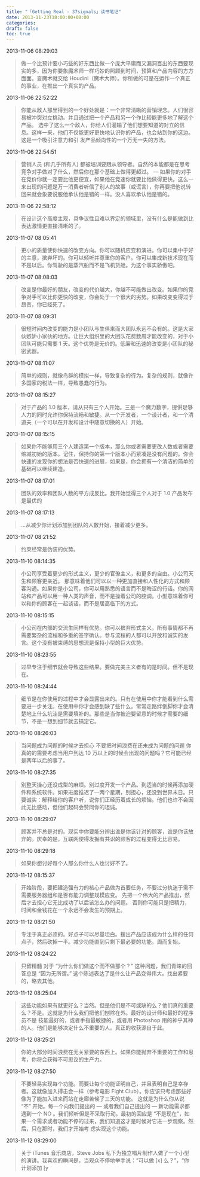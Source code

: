 ```yaml
---
title: "「Getting Real - 37signals」读书笔记"
date: 2013-11-23T18:00:00+08:00
categories: 
draft: false
toc: true
---
```


2013-11-06 08:29:03 
> 做一个比预计要小巧些的好东西比做一个庞大平庸而又漏洞百出的东西要现实的多，因为你要象魔术师一样巧妙的照顾到时间，预算和产品内容的方方面面。变魔术就交给 Houdini（魔术大师）。你所做的可是在运作一个真正的事业，在推出一个真实的产品。 

2013-11-06 22:52:22 
> 你能从敌人那里得到的一个好处就是：一个非常清晰的营销理念。人们很容易被冲突对立挑动。并且通过把一个产品和另一个作比较能更多地了解这个产品。 选中了这么一个敌人，你给人们灌输了他们想要知道的对立的信息。这样一来，他们不仅能更好更快地认识你的产品，也会站到你的这边。这是一个吸引注意力和引 发产品倾向性的一个万无一失的方法。 

2013-11-06 22:54:51 
> 营销人员 (和几乎所有人) 都被培训要跟从领导者。自然的本能都是在思考竞争对手做对了什么，然后你在那个基础上做得更超过。 — 如果你的对手在竞价你就一定要比他更便宜，如果他在竞速你就要比他做得更快。这么一来出现的问题是万一消费者听信了别人的故事（或谎言），你再要把他说转 回来就会象要说服他承认他是错的一样。没人喜欢承认他是错的。 

2013-11-06 22:58:12 
> 在设计这个高度主观，具争议性且难以界定的领域里，没有什么是能做到比表达激情更直接清晰的了。 

2013-11-07 08:05:41 
> 更小的质量使你快速的改变方向。你可以随机应变和演进。你可以集中于好的主意，摈弃坏的。你可以倾听并尊重你的客户。你可以集成新技术现在而不是以后。你驾驶的是蒸汽船而不是飞机货舱。为这个事实骄傲吧。 

2013-11-07 08:08:03 
> 改变是你最好的朋友，改变的代价越大，你越不可能做出改变。如果你的竞争对手可以比你更快的改变，你会处于一个很大的劣势。如果改变变得过于昂贵，你已经死了。 

2013-11-07 08:09:31 
> 很短时间内改变的能力是小团队与生俱来而大团队永远不会有的。这是大家伙嫉妒小家伙的地方。让巨大组织里的大团队花费数周才能改变的，对于小团队可能只需要 1 天。这个优势是无价的。低廉和迅速的改变是小团队的秘密武器。 

2013-11-07 08:11:07 
> 简单的规则，就像鸟群的模拟一样，导致复杂的行为。复杂的规则，就像许多国家的税法一样，导致愚蠢的行为。 

2013-11-07 08:15:27 
> 对于产品的 1.0 版本，请从只有三个人开始。三是一个魔力数字，提供足够人力的同时允许你保持流畅和敏捷。从一个开发者，一个设计者，和一个清道夫（一个可以在开发和设计中随意切换的人）开始。 

2013-11-07 08:15:15 
> 如果你不能够用三个人建造第一个版本，那么你或者需要更改人数或者需要缩减初始的版本。记住，保持你的第一个版本小而紧凑是没有问题的。你会快速的发现你的想法是否快速的进展，如果是，你会拥有一个清洁的简单的基础可以继续建造。 

2013-11-07 08:17:01 
> 团队的效率和团队人数的平方成反比。我开始觉得三个人对于 1.0 产品发布 是最优的 

2013-11-07 08:17:13 
> ...从减少你计划添加到团队的人数开始，接着减少更多。 

2013-11-07 08:21:52 
> 约束经常是伪装的优势。 

2013-11-10 08:14:35 
> 小公司享受着更少的形式主义，更少的官僚主义，和更多的自由。小公司天生和顾客更亲近。 那意味着他们可以以一种更加直接和人性化的方式和顾客沟通。如果你是小公司，你可以用熟悉的语言而不是晦涩的行话。你的网站和产品可以用一种人类的声音，而不是操着公司的腔调。小型意味着你可以和你的顾客在一起谈话，而不是居高临下的方式。 

2013-11-10 08:15:15 
> 小公司在内部的交流生同样有优势。你可以摈弃形式主义。所有事情都不再需要繁杂的流程和多重的签字确认。参与流程的人都可以开放和诚实的发言。这个没有被束缚的思想流是保持小型的巨大优势。 

2013-11-10 08:23:55 
> 过早专注于细节就会导致这些结果。要做完美主义者有的是时间。但不是现在。 

2013-11-10 08:24:44 
> 细节是在你使用的过程中才会显露出来的。只有在使用中你才能看到什么需要进一步关注。在使用中你才会感到缺了些什么。常常走路绊倒脚你才会清楚地上什么坑洼是需要填补的。那些是当你被迫要留意的时候才需要的细节，不是一想到细节就去搞定它。 

2013-11-10 08:26:03 
> 当问题成为问题的时候才去担心 不要把时间浪费在还未成为问题的问题 你真的的需要考虑当用户到达 10 万以上的时候会出现的问题吗？它可能已经是两年以后的事了。 

2013-11-10 08:27:35 
> 别整天操心还没成型的麻烦。别过度开发一个产品。到适当的时候再添加硬件和系统软件。如果进度推迟了一两个星期，别担心，还没到世界末日。只要诚实：解释给你的客户听，说你们正经历着成长的烦恼。他们也许不会因此无比感动，但他们起码会赞同你的坦诚。 

2013-11-10 08:29:07 
> 顾客并不总是对的。现实中你要能分辨出谁是你该针对的顾客，谁是你该放弃的。庆幸的是，互联网使得发掘有共识的顾客的过程变得无比容易。 

2013-11-10 08:29:18 
> 如果你想讨好每个人那么你什么人也讨好不了。 

2013-11-12 08:15:37 
> 开始阶段，要把建造强有力的核心产品做为首要任务，不要过分执迷于需不需要服务器组和是否有能力调整规模应变。 先把一个伟大的产品推出，然后才去担心它无比成功了以后该怎么办的问题。 否则你可能只是把精力，时间和金钱花在一个永远不会发生的预期上。 

2013-11-12 08:21:50 
> 专注于真正必须的。好点子可以尽量坦白。摆出产品应该成为什么样的任何点子，然后砍掉一半。减少功能直到只剩下最必要的功能。周而复始。 

2013-11-12 08:24:22 
> 只留精髓 对于 “为什么你们做这个而不做那个？” 这种问题，我们青睐的回答总是 “因为无所谓。” 这个陈述表达了是什么让产品变得伟大。找出紧要的，略去其他。 

2013-11-12 08:25:04 
> 这些功能如果有就更好么？当然。但是他们是不可或缺的么？他们真的重要么？不是。这就是为什么我们把他们刨除在外。最好的设计师和最好的程序员不是 技能最好的，或者手指最敏捷的，或者用 Photoshop 用的神乎其神的人。他们是能够决定什么不重要的人。真正的收获源自于此。 

2013-11-12 08:25:21 
> 你的大部分时间浪费在无关紧要的东西上。如果你能抛弃不重要的工作和思考，你将会获得不可思议的生产力。 

2013-11-12 08:27:50 
> 不要轻易实现每个功能。而要让每个功能证明自己，并且表明自己是幸存者。这就像加入搏击会一样（参考电影 Fight Club）。你应该只考虑那些好像为了能加入进来而站在走廊苦候了三天的功能。 这就是为什么你从说 “不” 开始。每一个向我们提出的 — 或者我们自己提出的 — 新功能需求都遇到一个 NO 。我们倾听但是不采取行动。最初的回应是 “不是现在”，如果一个需求或者功能不停的过来，我们知道这才是时候对它进一步观察。然后，只在那时，我们才开始考 虑实现这个功能。 

2013-11-12 08:29:00 
> 关于 iTunes 音乐商店，Steve Jobs 私下为独立唱片制作人做了一个小型的演讲。我喜欢的瞬间是，当观众不停地举手说：“可以做 [x] 么？”，“你计划添加 [y